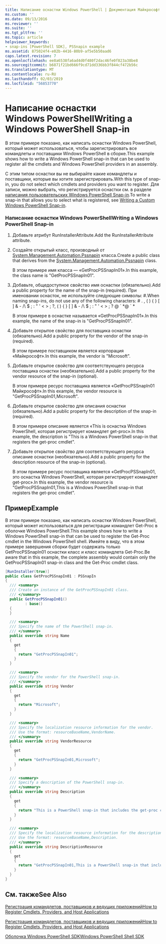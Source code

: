 ```yaml
---
title: Написание оснастки Windows PowerShell | Документация Майкрософт
ms.custom: ''
ms.date: 09/13/2016
ms.reviewer: ''
ms.suite: ''
ms.tgt_pltfrm: ''
ms.topic: article
helpviewer_keywords:
- snap-ins [PowerShell SDK], PSSnapin example
ms.assetid: 875024f4-e02b-4416-80b9-af5e5b50aad6
caps.latest.revision: 7
ms.openlocfilehash: ee8a6538fa6ad4d0f480f2dac46fe0f823a38be8
ms.sourcegitcommit: b6871f21bd666f9cd71dd336bb3f844cf472b56c
ms.translationtype: MT
ms.contentlocale: ru-RU
ms.lasthandoff: 02/03/2019
ms.locfileid: "56853770"
---
```

# <a name="writing-a-windows-powershell-snap-in"></a><span data-ttu-id="5f47c-102">Написание оснастки Windows PowerShell</span><span class="sxs-lookup"><span data-stu-id="5f47c-102">Writing a Windows PowerShell Snap-in</span></span>

<span data-ttu-id="5f47c-103">В этом примере показано, как написать оснастки Windows PowerShell, который может использоваться, чтобы зарегистрировать все командлеты и поставщики Windows PowerShell в сборке.</span><span class="sxs-lookup"><span data-stu-id="5f47c-103">This example shows how to write a Windows PowerShell snap-in that can be used to register all the cmdlets and Windows PowerShell providers in an assembly.</span></span>

<span data-ttu-id="5f47c-104">С этим типом оснастки вы не выбирайте какие командлеты и поставщики, которые вы хотите зарегистрировать.</span><span class="sxs-lookup"><span data-stu-id="5f47c-104">With this type of snap-in, you do not select which cmdlets and providers you want to register.</span></span> <span data-ttu-id="5f47c-105">Для записи, можно выбрать, что регистрируется оснастки см. в разделе [написания пользовательских Windows PowerShell Snap-in](./writing-a-custom-windows-powershell-snap-in.md).</span><span class="sxs-lookup"><span data-stu-id="5f47c-105">To write a snap-in that allows you to select what is registered, see [Writing a Custom Windows PowerShell Snap-in](./writing-a-custom-windows-powershell-snap-in.md).</span></span>

### <a name="writing-a-windows-powershell-snap-in"></a><span data-ttu-id="5f47c-106">Написание оснастки Windows PowerShell</span><span class="sxs-lookup"><span data-stu-id="5f47c-106">Writing a Windows PowerShell Snap-in</span></span>

1. <span data-ttu-id="5f47c-107">Добавьте атрибут RunInstallerAttribute.</span><span class="sxs-lookup"><span data-stu-id="5f47c-107">Add the RunInstallerAttribute attribute.</span></span>

2. <span data-ttu-id="5f47c-108">Создайте открытый класс, производный от [System.Management.Automation.Pssnapin](/dotnet/api/System.Management.Automation.PSSnapIn) класса.</span><span class="sxs-lookup"><span data-stu-id="5f47c-108">Create a public class that derives from the [System.Management.Automation.Pssnapin](/dotnet/api/System.Management.Automation.PSSnapIn) class.</span></span>

    <span data-ttu-id="5f47c-109">В этом примере имя класса — «GetProcPSSnapIn01».</span><span class="sxs-lookup"><span data-stu-id="5f47c-109">In this example, the class name is "GetProcPSSnapIn01".</span></span>

3. <span data-ttu-id="5f47c-110">Добавьте, общедоступное свойство имя оснастки (обязательно).</span><span class="sxs-lookup"><span data-stu-id="5f47c-110">Add a public property for the name of the snap-in (required).</span></span> <span data-ttu-id="5f47c-111">При именовании оснасток, не используйте следующие символы: #.</span><span class="sxs-lookup"><span data-stu-id="5f47c-111">When naming snap-ins, do not use any of the following characters: # .</span></span> <span data-ttu-id="5f47c-112">, ( ) { } [ ] & - /\ $ ; : " ' \< > ; ?</span><span class="sxs-lookup"><span data-stu-id="5f47c-112">, ( ) { } [ ] & - /\ $ ; : " ' \< > ; ?</span></span> <span data-ttu-id="5f47c-113">@ \` \*</span><span class="sxs-lookup"><span data-stu-id="5f47c-113">@ \` \*</span></span>

    <span data-ttu-id="5f47c-114">В этом примере в оснастке называется «GetProcPSSnapIn01».</span><span class="sxs-lookup"><span data-stu-id="5f47c-114">In this example, the name of the snap-in is "GetProcPSSnapIn01".</span></span>

4. <span data-ttu-id="5f47c-115">Добавьте открытое свойство для поставщика оснастки (обязательно).</span><span class="sxs-lookup"><span data-stu-id="5f47c-115">Add a public property for the vendor of the snap-in (required).</span></span>

    <span data-ttu-id="5f47c-116">В этом примере поставщиком является корпорация «Майкрософт».</span><span class="sxs-lookup"><span data-stu-id="5f47c-116">In this example, the vendor is "Microsoft".</span></span>

5. <span data-ttu-id="5f47c-117">Добавьте открытое свойство для соответствующего ресурса поставщика оснастки (необязательно).</span><span class="sxs-lookup"><span data-stu-id="5f47c-117">Add a public property for the vendor resource of the snap-in (optional).</span></span>

    <span data-ttu-id="5f47c-118">В этом примере ресурс поставщика является «GetProcPSSnapIn01 Майкрософт».</span><span class="sxs-lookup"><span data-stu-id="5f47c-118">In this example, the vendor resource is "GetProcPSSnapIn01,Microsoft".</span></span>

6. <span data-ttu-id="5f47c-119">Добавьте открытое свойство для описания оснастки (обязательно).</span><span class="sxs-lookup"><span data-stu-id="5f47c-119">Add a public property for the description of the snap-in (required).</span></span>

    <span data-ttu-id="5f47c-120">В этом примере описание является «This is оснастка Windows PowerShell, которая регистрирует командлет get-proc».</span><span class="sxs-lookup"><span data-stu-id="5f47c-120">In this example, the description is "This is a Windows PowerShell snap-in that registers the get-proc cmdlet".</span></span>

7. <span data-ttu-id="5f47c-121">Добавьте открытое свойство для соответствующего ресурса описание оснастки (необязательно).</span><span class="sxs-lookup"><span data-stu-id="5f47c-121">Add a public property for the description resource of the snap-in (optional).</span></span>

    <span data-ttu-id="5f47c-122">В этом примере ресурс поставщика является «GetProcPSSnapIn01, это оснастка Windows PowerShell, которая регистрирует командлет get-proc».</span><span class="sxs-lookup"><span data-stu-id="5f47c-122">In this example, the vendor resource is "GetProcPSSnapIn01,This is a Windows PowerShell snap-in that registers the get-proc cmdlet".</span></span>

## <a name="example"></a><span data-ttu-id="5f47c-123">Пример</span><span class="sxs-lookup"><span data-stu-id="5f47c-123">Example</span></span>

<span data-ttu-id="5f47c-124">В этом примере показано, как написать оснастки Windows PowerShell, который может использоваться для регистрации командлет Get-Proc в оболочке Windows PowerShell.</span><span class="sxs-lookup"><span data-stu-id="5f47c-124">This example shows how to write a Windows PowerShell snap-in that can be used to register the Get-Proc cmdlet in the Windows PowerShell shell.</span></span> <span data-ttu-id="5f47c-125">Имейте в виду, что в этом примере завершения сборки будет содержать только GetProcPSSnapIn01 оснастки класс и класс командлета Get-Proc.</span><span class="sxs-lookup"><span data-stu-id="5f47c-125">Be aware that in this example, the complete assembly would contain only the GetProcPSSnapIn01 snap-in class and the Get-Proc cmdlet class.</span></span>

```csharp
[RunInstaller(true)]
public class GetProcPSSnapIn01 : PSSnapIn
{
  /// <summary>
  /// Create an instance of the GetProcPSSnapIn01 class.
  /// </summary>
  public GetProcPSSnapIn01()
         : base()
  {
  }

  /// <summary>
  /// Specify the name of the PowerShell snap-in.
  /// </summary>
  public override string Name
  {
    get
    {
      return "GetProcPSSnapIn01";
    }
  }

  /// <summary>
  /// Specify the vendor for the PowerShell snap-in.
  /// </summary>
  public override string Vendor
  {
    get
    {
      return "Microsoft";
    }
  }

  /// <summary>
  /// Specify the localization resource information for the vendor.
  /// Use the format: resourceBaseName,VendorName.
  /// </summary>
  public override string VendorResource
  {
    get
    {
      return "GetProcPSSnapIn01,Microsoft";
    }
  }

  /// <summary>
  /// Specify a description of the PowerShell snap-in.
  /// </summary>
  public override string Description
  {
    get
    {
      return "This is a PowerShell snap-in that includes the get-proc cmdlet.";
    }
  }

  /// <summary>
  /// Specify the localization resource information for the description.
  /// Use the format: resourceBaseName,Description.
  /// </summary>
  public override string DescriptionResource
  {
    get
    {
      return "GetProcPSSnapIn01,This is a PowerShell snap-in that includes the get-proc cmdlet.";
    }
  }
}
```

## <a name="see-also"></a><span data-ttu-id="5f47c-126">См. также</span><span class="sxs-lookup"><span data-stu-id="5f47c-126">See Also</span></span>

[<span data-ttu-id="5f47c-127">Регистрация командлетов, поставщиков и ведущих приложений</span><span class="sxs-lookup"><span data-stu-id="5f47c-127">How to Register Cmdlets, Providers, and Host Applications</span></span>](http://msdn.microsoft.com/en-us/a41e9054-29c8-40ab-bf2b-8ce4e7ec1c8c)

[<span data-ttu-id="5f47c-128">Регистрация командлетов, поставщиков и ведущих приложений</span><span class="sxs-lookup"><span data-stu-id="5f47c-128">How to Register Cmdlets, Providers, and Host Applications</span></span>](http://msdn.microsoft.com/en-us/a41e9054-29c8-40ab-bf2b-8ce4e7ec1c8c)

[<span data-ttu-id="5f47c-129">Оболочка Windows PowerShell SDK</span><span class="sxs-lookup"><span data-stu-id="5f47c-129">Windows PowerShell Shell SDK</span></span>](../windows-powershell-reference.md)
